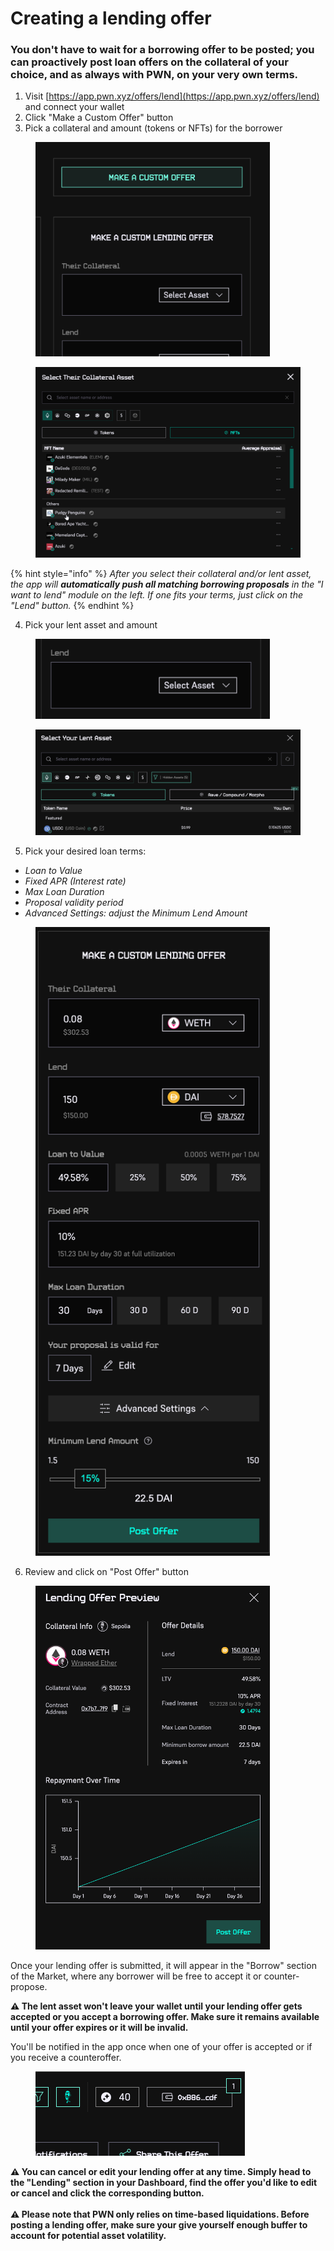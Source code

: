 # Creating a lending offer

### You don't have to wait for a borrowing offer to be posted; you can proactively post loan offers on the collateral of your choice, and as always with PWN, on your very own terms.

1. Visit [https://app.pwn.xyz/offers/lend](https://app.pwn.xyz/offers/lend) and connect your wallet
2. Click "Make a Custom Offer" button
3. Pick a collateral and amount (tokens or NFTs) for the borrower

<figure><img src="../../.gitbook/assets/Screenshot 2025-03-13 at 13.41.05.png" alt="" width="375"><figcaption></figcaption></figure>

<figure><img src="../../.gitbook/assets/image (25).png" alt="" width="563"><figcaption></figcaption></figure>

{% hint style="info" %}
_After you select their collateral and/or lent asset, the app will **automatically push all matching borrowing proposals** in the "I want to lend" module on the left. If one fits your terms, just click on the "Lend" button._
{% endhint %}

4. Pick your lent asset and amount

<figure><img src="../../.gitbook/assets/Screenshot 2025-03-13 at 14.15.39.png" alt="" width="375"><figcaption></figcaption></figure>

<figure><img src="../../.gitbook/assets/Screenshot 2025-03-13 at 14.16.08.png" alt=""><figcaption></figcaption></figure>

5. Pick your desired loan terms:

* _Loan to Value_
* _Fixed APR (Interest rate)_
* _Max Loan Duration_
* _Proposal validity period_
* _Advanced Settings: adjust the Minimum Lend Amount_&#x20;

<figure><img src="../../.gitbook/assets/screencapture-reworked-allowances-pwn-frontend-pages-dev-offers-lend-2025-03-13-14_27_37.png" alt="" width="375"><figcaption></figcaption></figure>

6. Review and click on "Post Offer" button

<figure><img src="../../.gitbook/assets/screencapture-reworked-allowances-pwn-frontend-pages-dev-offers-lend-2025-03-13-14_30_41.png" alt="" width="375"><figcaption></figcaption></figure>

Once your lending offer is submitted, it will appear in the "Borrow" section of the Market, where any borrower will be free to accept it or counter-propose.

**⚠️ The lent asset won't leave your wallet until your lending offer  gets accepted or you accept a borrowing offer. Make sure it remains available until your offer expires or it will be invalid.**

You'll be notified in the app once when one of your offer  is accepted or if you receive a counteroffer.&#x20;

<figure><img src="../../.gitbook/assets/Screenshot 2025-03-13 at 14.37.14.png" alt="" width="335"><figcaption></figcaption></figure>

**⚠️ You can cancel or edit your lending offer at any time. Simply head to the "Lending" section in your Dashboard, find the offer you'd like to edit or cancel and click the corresponding button.**\
\
**⚠️ Please note that PWN only relies on time-based liquidations. Before posting a lending offer, make sure your give yourself enough buffer to account for potential asset volatility.**
